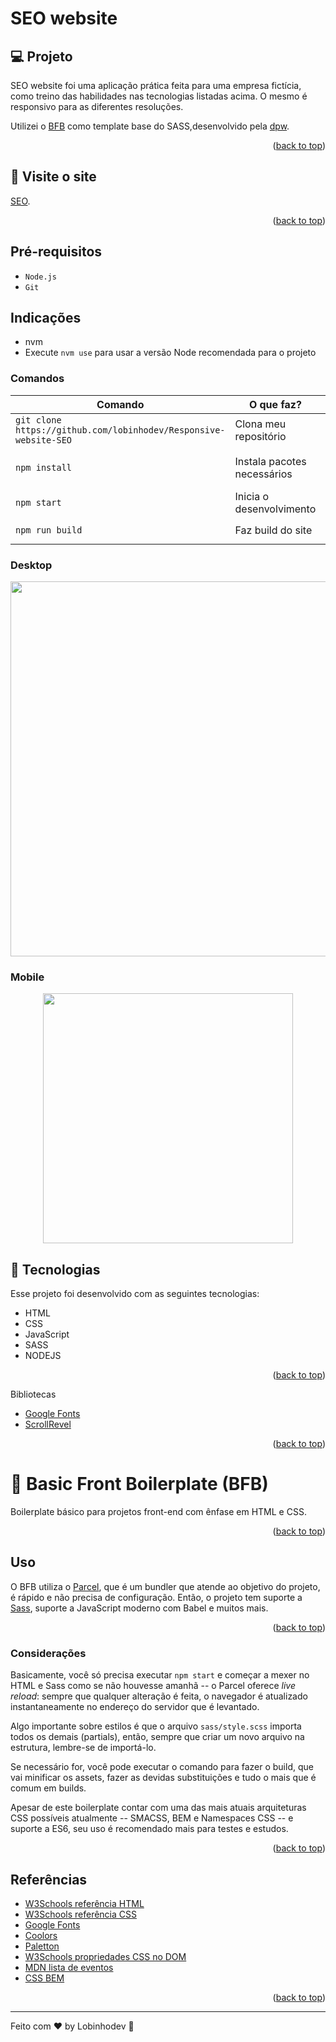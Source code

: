 # SEO website

## 💻 Projeto

SEO website foi uma aplicação prática feita para uma empresa fictícia, como treino das habilidades nas tecnologias listadas acima. O mesmo é responsivo para as diferentes resoluções.

Utilizei o [BFB](https://github.com/desenvolvweb/basic-front-boilerplate) como template base do SASS,desenvolvido pela [dpw](https://github.com/desenvolvweb).

<p align="right">(<a href="#top">back to top</a>)</p>

## 📢 Visite o site

[SEO](https://responsive-website-seo.netlify.app/).

<p align="right">(<a href="#top">back to top</a>)</p>

## Pré-requisitos

- `Node.js`
- `Git`

## Indicações

- nvm
- Execute `nvm use` para usar a versão Node recomendada para o projeto

### Comandos

| Comando                                                          | O que faz?                  | Observação                       |
| ---------------------------------------------------------------- | --------------------------- | -------------------------------- |
| `git clone https://github.com/lobinhodev/Responsive-website-SEO` | Clona meu repositório       | **Execute no terminal!**         |
| `npm install`                                                    | Instala pacotes necessários | Instala as dependências que usei |
| `npm start`                                                      | Inicia o desenvolvimento    | Acesse `http://localhost:1234`   |
| `npm run build`                                                  | Faz build do site           | Resultado na pasta `dist`        |

### Desktop

<p align="center">
  <img width="600" src=".github/Desktop.gif">
</p>

### Mobile

<p align="center">
  <img width="400"  src=".github/Mobile.gif">
</p>

## 🧠 Tecnologias

Esse projeto foi desenvolvido com as seguintes tecnologias:

- HTML
- CSS
- JavaScript
- SASS
- NODEJS
<p align="right">(<a href="#top">back to top</a>)</p>

Bibliotecas

- [Google Fonts](https://fonts.google.com/)
- [ScrollRevel](https://scrollrevealjs.org)

<p align="right">(<a href="#top">back to top</a>)</p>

# 🔖 Basic Front Boilerplate (BFB)

Boilerplate básico para projetos front-end com ênfase em HTML e CSS.

<p align="right">(<a href="#top">back to top</a>)</p>

## Uso

O BFB utiliza o [Parcel](https://pt.parceljs.org/), que é um bundler que atende ao objetivo do projeto, é rápido e não precisa de configuração. Então, o projeto tem suporte a [Sass](https://sass-lang.com/), suporte a JavaScript moderno com Babel e muitos mais.

<p align="right">(<a href="#top">back to top</a>)</p>

### Considerações

Basicamente, você só precisa executar `npm start` e começar a mexer no HTML e Sass como se não houvesse amanhã -- o Parcel oferece _live reload_: sempre que qualquer alteração é feita, o navegador é atualizado instantaneamente no endereço do servidor que é levantado.

Algo importante sobre estilos é que o arquivo `sass/style.scss` importa todos os demais (partials), então, sempre que criar um novo arquivo na estrutura, lembre-se de importá-lo.

Se necessário for, você pode executar o comando para fazer o build, que vai minificar os assets, fazer as devidas substituições e tudo o mais que é comum em builds.

Apesar de este boilerplate contar com uma das mais atuais arquiteturas CSS possíveis atualmente -- SMACSS, BEM e Namespaces CSS -- e suporte a ES6, seu uso é recomendado mais para testes e estudos.

<p align="right">(<a href="#top">back to top</a>)</p>

## Referências

- [W3Schools referência HTML](https://www.w3schools.com/tags/default.asp)
- [W3Schools referência CSS](https://www.w3schools.com/cssref/default.asp)
- [Google Fonts](https://fonts.google.com/)
- [Coolors](https://coolors.co/palettes/trending)
- [Paletton](https://paletton.com/)
- [W3Schools propriedades CSS no DOM](https://www.w3schools.com/jsref/dom_obj_style.asp)
- [MDN lista de eventos](https://developer.mozilla.org/en-US/docs/Web/Events)
- [CSS BEM](https://desenvolvimentoparaweb.com/css/bem/)
<p align="right">(<a href="#top">back to top</a>)</p>

---

Feito com ♥ by Lobinhodev 🐺
